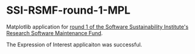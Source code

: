 # SSI-RSMF-round-1-MPL
Matplotlib application for [round 1 of the Software Sustainability Institute's Research Software Maintenance Fund](https://www.software.ac.uk/research-software-maintenance-fund/round-1).

The Expression of Interest applicaiton was successful.
